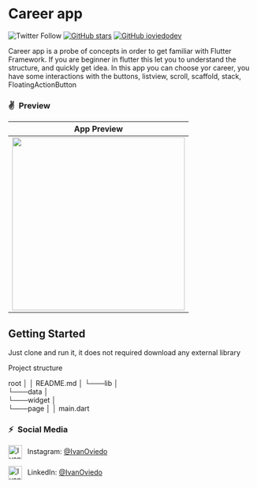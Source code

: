 # Career app
![Twitter Follow](https://img.shields.io/twitter/follow/ivoviedo?color=1DA1F2&label=Followers&logo=twitter&style=for-the-badge)
[![GitHub stars](https://img.shields.io/github/stars/ioviedodev/trip_app.svg?style=social&label=Star)](https://github.com/ioviedodev/trip_app)
[![GitHub ioviedodev](https://img.shields.io/github/followers/ioviedodev?label=follow&style=social)](https://github.com/ioviedodev)

Career app is a probe of concepts in order to get familiar with Flutter Framework. If you are beginner 
in flutter this let you to understand the structure, and quickly get idea. In this app you can choose
yor career, you have some interactions with the buttons, listview, scroll, scaffold, stack, FloatingActionButton 

### ✌&ensp;Preview
|                                                   App Preview                                                   |
|:---------------------------------------------------------------------------------------------------------------:|
| <img src="careerApp.gif" width="350"></a> |

## Getting Started

Just clone and run it, it does not required download any external library

Project structure

root
│
│   README.md
│
└───lib
    │   
    └───data
    │   
    └───widget
    │   
    └───page
    │
    │   main.dart

### ⚡&ensp;Social Media

[<img align="center" alt="IvanOviedo | Instagram" width="28px" src="https://firebasestorage.googleapis.com/v0/b/web-johannesmilke.appspot.com/o/other%2Fsocial%2Finstagram.png?alt=media" />](https://instagram.com/ivanoviedo.a) &ensp;Instagram: [@IvanOviedo](https://instagram.com/ivanoviedo.a "Instagram Iván Oviedo")

[<img align="center" alt="IvanOviedo | LinkedIn" width="28px" src="https://firebasestorage.googleapis.com/v0/b/web-johannesmilke.appspot.com/o/other%2Fsocial%2Flinkedin.png?alt=media" />](https://linkedin.com/in/iván-oviedo-a72a19109) &ensp;LinkedIn: [@IvanOviedo](https://linkedin.com/in/iván-oviedo-a72a19109 "LinkedIn Iván Oviedo")


[twitter]: https://twitter.com/intent/follow?screen_name=ivoviedo
